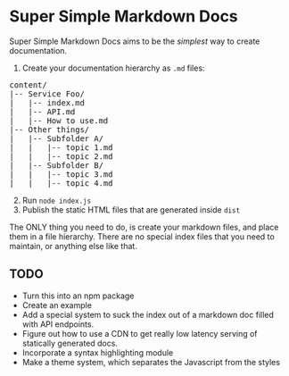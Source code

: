 # Super Simple Markdown Docs

Super Simple Markdown Docs aims to be the *simplest* way to create documentation.

1. Create your documentation hierarchy as `.md` files:
<pre>
content/
|-- Service Foo/
|   |-- index.md
|   |-- API.md
|   |-- How to use.md
|-- Other things/
|   |-- Subfolder A/
|   |   |-- topic 1.md
|   |   |-- topic 2.md
|   |-- Subfolder B/
|   |   |-- topic 3.md
|   |   |-- topic 4.md
</pre>

2. Run `node index.js`
3. Publish the static HTML files that are generated inside `dist`

The ONLY thing you need to do, is create your markdown files, and place them in a file hierarchy. There are no special index files that you need to maintain, or anything else like that.

## TODO
* Turn this into an npm package
* Create an example
* Add a special system to suck the index out of a markdown doc filled with API endpoints.
* Figure out how to use a CDN to get really low latency serving of statically generated docs.
* Incorporate a syntax highlighting module
* Make a theme system, which separates the Javascript from the styles
